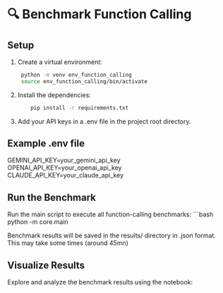 # 🔍 Benchmark Function Calling

## Setup

1. Create a virtual environment:
   ```bash
    python -m venv env_function_calling
    source env_function_calling/bin/activate

2. Install the dependencies:
    ```bash
        pip install -r requirements.txt
3. Add your API keys in a .env file in the project root directory.

## Example .env file
GEMINI_API_KEY=your_gemini_api_key
OPENAI_API_KEY=your_openai_api_key
CLAUDE_API_KEY=your_claude_api_key

## Run the Benchmark
Run the main script to execute all function-calling benchmarks:
    ```bash
        python -m core.main  

Benchmark results will be saved in the results/ directory in .json format. This may take some times (around 45mn)

## Visualize Results
Explore and analyze the benchmark results using the notebook: